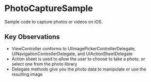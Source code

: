 PhotoCaptureSample
==================

Sample code to capture photos or videos on iOS.

## Key Observations

* ViewController conforms to UIImagePickerControllerDelegate, UINavigationControllerDelegate, and UIActionSheetDelegate
* Action sheet is used to allow the user to choose to take a photo, or select one from the photo library
* Delegate methods give you the photo data to manipulate or use the resulting image
